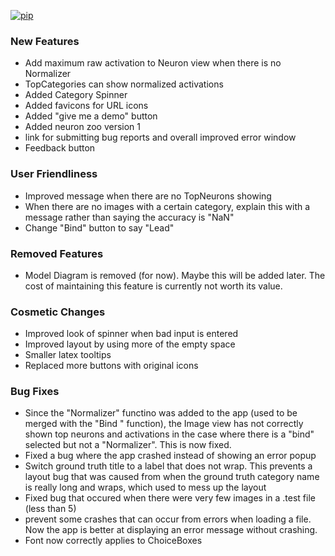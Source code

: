 [![pip](https://img.shields.io/badge/compatible%20pip%20version-0.14.0-00bbe2?logo=pypi&logoColor=f5c39e)](https://pypi.org/project/deephys/0.14.0)


### New Features
- Add maximum raw activation to Neuron view when there is no Normalizer
- TopCategories can show normalized activations
- Added Category Spinner
- Added favicons for URL icons
- Added "give me a demo" button
- Added neuron zoo version 1
- link for submitting bug reports and overall improved error window
- Feedback button




### User Friendliness
- Improved message when there are no TopNeurons showing
- When there are no images with a certain category, explain this with a message rather than saying the accuracy is "NaN"
- Change "Bind" button to say "Lead"


### Removed Features
- Model Diagram is removed (for now). Maybe this will be added later. The cost of maintaining this feature is currently not worth its value.


### Cosmetic Changes
- Improved look of spinner when bad input is entered
- Improved layout by using more of the empty space
- Smaller latex tooltips
- Replaced more buttons with original icons


### Bug Fixes
- Since the "Normalizer" functino was added to the app (used to be merged with the "Bind " function), the Image view has not correctly shown top neurons and activations in the case where there is a "bind" selected but not a "Normalizer". This is now fixed.
- Fixed a bug where the app crashed instead of showing an error popup
- Switch ground truth title to a label that does not wrap. This prevents a layout bug that was caused from when the ground truth category name is really long and wraps, which used to mess up the layout
- Fixed bug that occured when there were very few images in a .test file (less than 5)
- prevent some crashes that can occur from errors when loading a file. Now the app is better at displaying an error message without crashing.
- Font now correctly applies to ChoiceBoxes







